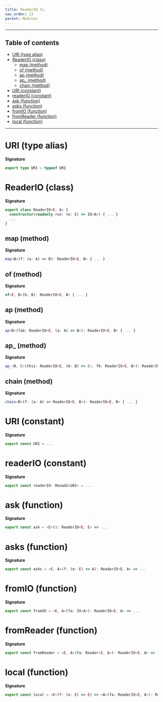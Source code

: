 ```yaml
---
title: ReaderIO.ts
nav_order: 13
parent: Modules
---
```


---

<h2 class="text-delta">Table of contents</h2>

- [URI (type alias)](#uri-type-alias)
- [ReaderIO (class)](#readerio-class)
  - [map (method)](#map-method)
  - [of (method)](#of-method)
  - [ap (method)](#ap-method)
  - [ap\_ (method)](#ap_-method)
  - [chain (method)](#chain-method)
- [URI (constant)](#uri-constant)
- [readerIO (constant)](#readerio-constant)
- [ask (function)](#ask-function)
- [asks (function)](#asks-function)
- [fromIO (function)](#fromio-function)
- [fromReader (function)](#fromreader-function)
- [local (function)](#local-function)

---

# URI (type alias)

**Signature**

```ts
export type URI = typeof URI
```

# ReaderIO (class)

**Signature**

```ts
export class ReaderIO<E, A> {
  constructor(readonly run: (e: E) => IO<A>) { ... }
  ...
}
```

## map (method)

**Signature**

```ts
map<B>(f: (a: A) => B): ReaderIO<E, B> { ... }
```

## of (method)

**Signature**

```ts
of<E, B>(b: B): ReaderIO<E, B> { ... }
```

## ap (method)

**Signature**

```ts
ap<B>(fab: ReaderIO<E, (a: A) => B>): ReaderIO<E, B> { ... }
```

## ap\_ (method)

**Signature**

```ts
ap_<B, C>(this: ReaderIO<E, (b: B) => C>, fb: ReaderIO<E, B>): ReaderIO<E, C> { ... }
```

## chain (method)

**Signature**

```ts
chain<B>(f: (a: A) => ReaderIO<E, B>): ReaderIO<E, B> { ... }
```

# URI (constant)

**Signature**

```ts
export const URI = ...
```

# readerIO (constant)

**Signature**

```ts
export const readerIO: Monad2<URI> = ...
```

# ask (function)

**Signature**

```ts
export const ask = <E>(): ReaderIO<E, E> => ...
```

# asks (function)

**Signature**

```ts
export const asks = <E, A>(f: (e: E) => A): ReaderIO<E, A> => ...
```

# fromIO (function)

**Signature**

```ts
export const fromIO = <E, A>(fa: IO<A>): ReaderIO<E, A> => ...
```

# fromReader (function)

**Signature**

```ts
export const fromReader = <E, A>(fa: Reader<E, A>): ReaderIO<E, A> => ...
```

# local (function)

**Signature**

```ts
export const local = <E>(f: (e: E) => E) => <A>(fa: ReaderIO<E, A>): ReaderIO<E, A> => ...
```
